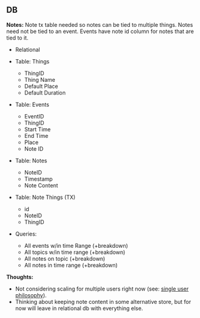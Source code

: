 ## DB

**Notes:** Note tx table needed so notes can be tied to multiple things. Notes need not be tied to an event. Events have note id column for notes that are tied to it.

- Relational


- Table: Things
   - ThingID
   - Thing Name
   - Default Place
   - Default Duration
- Table: Events
  - EventID
  - ThingID
  - Start Time
  - End Time
  - Place
  - Note ID
- Table: Notes
  - NoteID
  - Timestamp
  - Note Content
- Table: Note Things (TX)
  - id
  - NoteID
  - ThingID
- Queries:
  - All events w/in time Range (+breakdown)
  - All topics w/in time range (+breakdown)
  - All notes on topic (+breakdown)
  - All notes in time range (+breakdown)

**Thoughts:**
- Not considering scaling for multiple users right now (see: [single user philosophy](../README.md#single-user-philosophy)).
- Thinking about keeping note content in some alternative store, but for now will leave in relational db with everything else.
